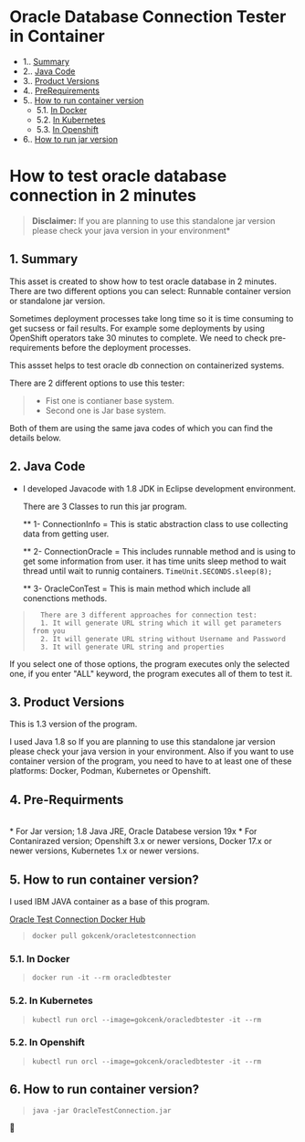 
# Oracle Database Connection Tester in Container 

<!-- vscode-markdown-toc -->

* 1.. [Summary](#Summary)
* 2.. [Java Code](#JavaCode)
* 3.. [Product Versions](#ProductVersions)
* 4.. [PreRequirements](#PreRequirements)
* 5.. [How to run container version](#RunContainer)
	* 5.1. [In Docker](#InDocker)
	* 5.2. [In Kubernetes](#InKubernetes)
	* 5.3. [In Openshift](#InOpenshift)
* 6.. [How to run jar version](#RunJarVerison)

<!-- vscode-markdown-toc-config numbering=true autoSave=true /vscode-markdown-toc-config -->
<!-- /vscode-markdown-toc -->


# How to test oracle database connection in 2 minutes

> **Disclaimer:** If you are planning to use this standalone jar version please check your java version in your environment*

##  1. <a name='Summary'></a>Summary

This asset is created to show how to test oracle database in 2 minutes. There are two different options you can select: 
Runnable container version or standalone jar version.

Sometimes deployment processes take long time so it is time consuming to get sucsess or fail results. For example some deployments by using OpenShift operators take 30 minutes to complete. We need to check pre-requirements before the deployment processes.

This assset helps to test oracle db connection on containerized systems. 

There are 2 different options to use this tester:
	
> * Fist one is contianer base system. 
> * Second one is Jar base system. 
	
Both of them are using the same java codes of which you can find the details below. 

##  2. <a name='JavaCode'></a>Java Code

*  I developed Javacode with 1.8 JDK in Eclipse development environment. 
 	
	There are 3 Classes to run this jar program. 
	
	** 1- ConnectionInfo = This is static abstraction class to use collecting data from getting user. 
	
	** 2- ConnectionOracle = This includes runnable method and is using to get some information from user. it has time units sleep method to wait thread until wait to runnig containers. `TimeUnit.SECONDS.sleep(8);`
	
	** 3- OracleConTest = This is main method which include all conenctions methods.
	
> 		There are 3 different approaches for connection test:
>		1. It will generate URL string which it will get parameters from you
>		2. It will generate URL string without Username and Password
>		3. It will generate URL string and properties

If you select one of those options, the program executes only the selected one, if you enter "ALL" keyword, the program executes all of them to test it. 

 
##  3. <a name='ProductVersions'></a>Product Versions
	
This is 1.3 version of the program. 
	
I used Java 1.8 so If you are planning to use this standalone jar version please check your java version in your environment. Also if you want to use container version of the program, you need to have to at least one of these platforms: Docker, Podman, Kubernetes or Openshift.  

##  4. <a name='PreRequirements'></a>Pre-Requirments
<br/>
	* For Jar version; 
		1.8 Java JRE, Oracle Databese version 19x
	* For Contanirazed version;
		Openshift 3.x or newer versions, Docker 17.x or newer versions, Kubernetes 1.x or newer versions.
<br/>

##  5. <a name='RunContainer'></a>How to run container version?

I used IBM JAVA container as a base of this program.

[Oracle Test Connection Docker Hub](https://hub.docker.com/repository/docker/gokcenk/oracledbtester)

> `docker pull gokcenk/oracletestconnection`

###  5.1. <a name='InDocker'></a>In Docker

>  `docker run -it --rm oracledbtester`

###  5.2. <a name='InKubernetes'></a>In Kubernetes

> `kubectl run orcl --image=gokcenk/oracledbtester -it --rm`    

###  5.2. <a name='InOpenshift'></a>In Openshift

> `kubectl run orcl --image=gokcenk/oracledbtester -it --rm`    

##  6. <a name='RunJarVerison'></a>How to run container version?

 > `java -jar OracleTestConnection.jar`


🧿
